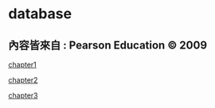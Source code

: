 # database

## 內容皆來自 : Pearson Education © 2009

[chapter1](https://github.com/yucing/database/blob/main/chapter1.md)

[chapter2](https://github.com/yucing/database/blob/main/chapter2.md)

[chapter3](https://github.com/yucing/database/blob/main/chapter3.md)